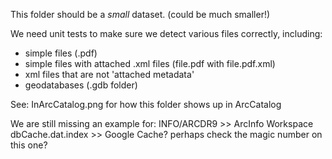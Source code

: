 This folder should be a *small* dataset.  (could be much smaller!)

We need unit tests to make sure we detect various files correctly, including:

 * simple files (.pdf)
 * simple files with attached .xml files  (file.pdf with file.pdf.xml)
 * xml files that are not 'attached metadata'
 * geodatabases  (.gdb folder)


See: InArcCatalog.png for how this folder shows up in ArcCatalog

We are still missing an example for:
  INFO/ARCDR9 >> ArcInfo Workspace
  dbCache.dat.index  >> Google Cache?  perhaps check the magic number on this one?
  
  

